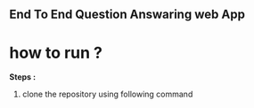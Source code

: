 ## End To End Question Answaring web App

# how to run ?

**Steps :**
1. clone the repository using following command
    